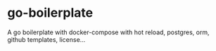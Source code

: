 # go-boilerplate
A go boilerplate with docker-compose with hot reload, postgres, orm, github templates, license...
